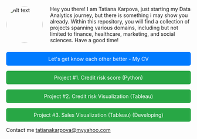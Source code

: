 
<div style="display: flex; align-items: center;">
   <img src="https://TatianaKarpovaP.github.io/Portfolio_Data_Analyst/Photo.png" alt="Alt text" style="border-radius: 50%; width: 100px; height: 100px;height: 100px; margin-right: 20px;">
    <p>Hey you there! I am Tatiana Karpova, just starting my Data Analytics journey, but there is something i may show you already. Within this repository, you will find a collection of projects spanning various domains, including but not limited to finance, healthcare, marketing, and social sciences. Have a good time! </p>
</div>

<div align="center">
  <a href="https://TatianaKarpovaP.github.io/Portfolio_Data_Analyst/CV_Tatiana_Karpova_Data_and_Business_Analyst_For_GitHub.pdf" style="display:block;padding:10px 20px;background-color:#007bff;color:#fff;text-decoration:none;border-radius:5px; margin: 10px auto;">Let's get know each other better - My CV</a>
  

  <a href="https://tatianakarpovap.github.io/Portfolio_Data_Analyst/project_1.html" style="display:block;padding:10px 20px;background-color:#28a745;color:#fff;text-decoration:none;border-radius:5px; margin: 10px auto;">Project #1. Credit risk score (Python) </a>
  

  <a href="https://tatianakarpovap.github.io/Portfolio_Data_Analyst/project_2.html" style="display:block;padding:10px 20px;background-color:#28a745;color:#fff;text-decoration:none;border-radius:5px; margin: 10px auto;">Project #2. Credit risk Visualization (Tableau) </a>


   <a href="https://tatianakarpovap.github.io/Portfolio_Data_Analyst/project_3.html" style="display:block;padding:10px 20px;background-color:#28a745;color:#fff;text-decoration:none;border-radius:5px; margin: 10px auto;">Project #3. Sales Visualization (Tableau) (Developing) </a>

    
</div>

Contact me <a href="mailto:tatianakarpova@myyahoo.com">tatianakarpova@myyahoo.com</a>
